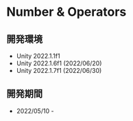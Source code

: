 # Number & Operators

## 開発環境

- Unity 2022.1.1f1
- Unity 2022.1.6f1 (2022/06/20)
- Unity 2022.1.7f1 (2022/06/30)

## 開発期間

- 2022/05/10 -
